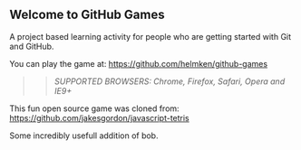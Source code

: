 ## Welcome to GitHub Games

A project based learning activity for people who are getting started with Git and GitHub.

You can play the game at: https://github.com/helmken/github-games

>> _*SUPPORTED BROWSERS*: Chrome, Firefox, Safari, Opera and IE9+_

This fun open source game was cloned from: https://github.com/jakesgordon/javascript-tetris

Some incredibly usefull addition of bob.
